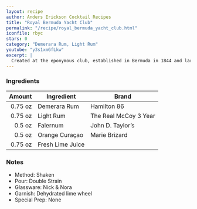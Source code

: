 ```yaml
---
layout: recipe
author: Anders Erickson Cocktail Recipes
title: "Royal Bermuda Yacht Club"
permalink: "/recipe/royal_bermuda_yacht_club.html"
iconfile: rbyc
stars: 0
category: "Demerara Rum, Light Rum"
youtube: "y3s1xmGfLkw"
excerpt: |
  Created at the eponymous club, established in Bermuda in 1844 and largely frequented by British Army Officers. Royal Bermuda Yacht Club cocktail first appears in Crosby Gaige's 1941 <i>Cocktail Guide & Ladies' Companion</i> as the favourite cocktail of Mary Mabon, then a writer for <i>Harper's Bazaar</i> fashion magazine.
---
```


### Ingredients

|  Amount | Ingredient       | Brand                 |
| ------: | ---------------- | --------------------- |
| 0.75 oz | Demerara Rum     | Hamilton 86           |
| 0.75 oz | Light Rum        | The Real McCoy 3 Year |
|  0.5 oz | Falernum         | John D. Taylor’s      |
|  0.5 oz | Orange Curaçao   | Marie Brizard         |
| 0.75 oz | Fresh Lime Juice |

### Notes

- Method: Shaken
- Pour: Double Strain
- Glassware: Nick & Nora
- Garnish: Dehydrated lime wheel
- Special Prep: None
